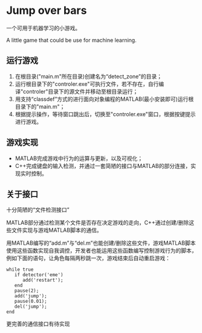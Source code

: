 # Jump over bars

一个可用于机器学习的小游戏。

A little game that could be use for machine learning.

## 运行游戏
1. 在根目录("main.m"所在目录)创建名为“detect_zone”的目录；
2. 运行根目录下的"controler.exe"可执行文件，若不存在，自行编译"controler"目录下的源文件并移动至根目录运行；
3. 用支持“classdef”方式的进行面向对象编程的MATLAB(最小安装即可)运行根目录下的"main.m"；
4. 根据提示操作，等待窗口跳出后，切换至"controler.exe"窗口，根据按键提示进行游戏。

## 游戏实现
* MATLAB完成游戏中行为的运算与更新，以及可视化；
* C++完成键盘的输入检测，并通过一套简陋的接口与MATLAB的部分连接，实现实时控制。

## 关于接口
十分简陋的“文件检测接口”

MATLAB部分通过检测某个文件是否存在决定游戏的走向，C++通过创建/删除这些文件实现与游戏MATLAB脚本的通信。

用MATLAB编写的“add.m”与“del.m”也能创建/删除这些文件，游戏MATLAB脚本使用这些函数实现自我调控，开发者也能运用这些函数编写控制游戏行为的脚本，例如下面的语句，让角色每隔两秒跳一次，游戏结束后自动重启游戏：
```
while true
   if detector('eme')
      add('restart');
   end
   pause(2);
   add('jump');
   pause(0.01);
   del('jump');
end
```

更完善的通信接口有待实现
